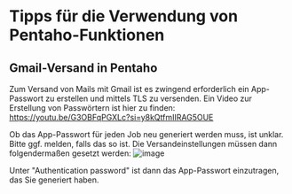 # Tipps für die Verwendung von Pentaho-Funktionen

## Gmail-Versand in Pentaho
Zum Versand von Mails mit Gmail ist es zwingend erforderlich ein App-Passwort zu erstellen und mittels TLS zu versenden. 
Ein Video zur Erstellung von Passwörtern ist hier zu finden: https://youtu.be/G3OBFqPGXLc?si=y8kQtfmIIRAG5OUE

Ob das App-Passwort für jeden Job neu generiert werden muss, ist unklar. Bitte ggf. melden, falls das so ist.
Die Versandeinstellungen müssen dann folgendermaßen gesetzt werden:
![image](https://github.com/magruenefb3/DataIntegration/assets/97667586/ca6b2f2b-a5fd-46b3-ad0d-7c13369a2693)

Unter "Authentication password" ist dann das App-Passwort einzutragen, das Sie generiert haben.
